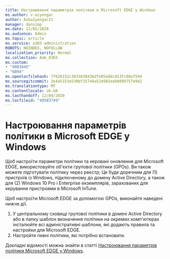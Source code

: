 ```yaml
---
title: Настроювання параметрів політики в Microsoft EDGE у Windows
ms.author: v-aiyengar
author: AshaIyengar21
manager: dansimp
ms.date: 12/05/2020
ms.audience: Admin
ms.topic: article
ms.service: o365-administration
ROBOTS: NOINDEX, NOFOLLOW
localization_priority: Normal
ms.collection: Adm_O365
ms.custom:
- "9003845"
- "6894"
ms.openlocfilehash: 7f626152c3833638436dfe05e8dcd13fc86ef594
ms.sourcegitcommit: 2e4a5153e530bf15744a52e982eeb0d99757e9d2
ms.translationtype: MT
ms.contentlocale: uk-UA
ms.lasthandoff: 12/04/2020
ms.locfileid: "49583749"
---
```

# <a name="configure-microsoft-edge-policy-settings-on-windows"></a>Настроювання параметрів політики в Microsoft EDGE у Windows

Щоб настроїти параметри політики та керовані оновлення для Microsoft EDGE, використовуйте об'єкти групової політики (GPOs). Ви також можете підготувати політику через реєстр; Це буде доречним для (1) пристроїв із Windows, підключеному до домену Active Directory, а також для (2) Windows 10 Pro і Enterprise екземплярів, зарахованих для керування пристроями в Microsoft InTune.

Щоб настроїти Microsoft EDGE за допомогою GPOs, виконайте наведені нижче дії.

1. У центральному сховищі групової політики в домені Active Directory або в папку шаблон визначення політики на окремих комп'ютерах інсталюйте всі адміністративні шаблони, які додають правила та настройки для Microsoft EDGE.
2. Настройте певні політики, які потрібно встановити.

Докладні відомості можна знайти в статті [Настроювання параметрів політики Microsoft EDGE у Windows](https://go.microsoft.com/fwlink/?linkid=2135024).
